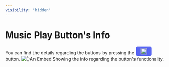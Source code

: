 ```yaml
---
visibility: 'hidden'
---
```

<style>
    /* Styling the button */
    .custom-button {
        display: inline-flex;          /* Allows flexibility to center the content */
        align-items: center;           /* Vertically centers the content */
        justify-content: center;       /* Horizontally centers the content */
        padding: 5px 15px;            /* Adjusts the padding inside the button */
        background-color: #5865F2;     /* Background color of the button */
        color: white;                  /* Text color */
        border: none;                  /* Removes the default border */
        border-radius: 5px;            /* Rounds the corners of the button */
        cursor: pointer;              /* Adds a pointer on hover */
    }
    /* Icon styling */
    .icon {
        width: 20px;                  /* Width of the icon */
        height: 20px;                 /* Height of the icon */
    }
</style>

# Music Play Button's Info

You can find the details regarding the buttons by pressing the
<button class="custom-button">
    <img src="https://images.disutils.com/disutils_docs/harmodify/questionmark.png" alt="Icon" class="icon">
</button>
button.
![👆An Embed Showing the info regarding the button's functionality.](https://images.disutils.com/disutils_docs/harmodify/play_button_info.png)
